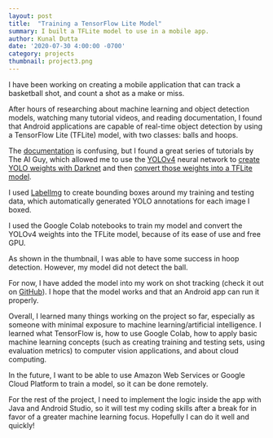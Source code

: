 ```yaml
---
layout: post
title:  "Training a TensorFlow Lite Model"
summary: I built a TFLite model to use in a mobile app.
author: Kunal Dutta
date: '2020-07-30 4:00:00 -0700'
category: projects
thumbnail: project3.png
---
```

I have been working on creating a mobile application that can track a basketball shot, and count a shot as a make or miss.

After hours of researching about machine learning and object detection models, watching many tutorial videos, and reading documentation, I found that 
Android applications are capable of real-time object detection by using a TensorFlow Lite (TFLite) model, with two classes: balls and hoops.

The [documentation](https://github.com/tensorflow/models/) is confusing, but I found a great series of tutorials by The AI Guy, which allowed me
to use the [YOLOv4](https://www.analyticssteps.com/blogs/introduction-yolov4) neural network to 
[create YOLO weights with Darknet](https://github.com/alexeyab/darknet) and 
then [convert those weights into a TFLite model](https://github.com/theAIGuysCode/tensorflow-yolov4-tflite).

I used [LabelImg](https://github.com/tzutalin/labelImg) to create bounding boxes around my training and testing data, which automatically generated YOLO annotations for each image I boxed.

I used the Google Colab notebooks to train my model and convert the YOLOv4 weights into the TFLite model, because of its ease of use and free GPU.

As shown in the thumbnail, I was able to have some success in hoop detection. However, my model did not detect the ball.

For now, I have added the model into my work on shot tracking (check it out on [GitHub](https://github.com/kdutta9/ShotTracker)). I hope that the model works
and that an Android app can run it properly.

Overall, I learned many things working on the project so far, especially as someone with minimal exposure to machine learning/artificial intelligence.
I learned what TensorFlow is, how to use Google Colab, how to apply basic machine learning concepts (such as creating training and testing sets, using 
evaluation metrics) to computer vision applications, and about cloud computing.

In the future, I want to be able to use Amazon Web Services or Google Cloud Platform to train a model, so it can be done remotely.

For the rest of the project, I need to implement the logic inside the app with Java and Android Studio, so it will test my coding skills after a break for 
in favor of a greater machine learning focus. Hopefully I can do it well and quickly!